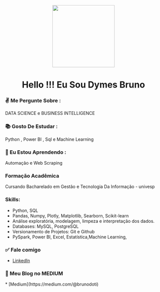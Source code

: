 <div align="center">
  <img height="200" src="https://media.giphy.com/media/xUPGGDNsLvqsBOhuU0/giphy.gif"  />
</div>

###

<h1 align="center">Hello !!! Eu Sou  Dymes Bruno</h1>

###

<h3 align="left">✌️ Me Pergunte Sobre  : </h3> DATA SCIENCE  e BUSINESS INTELLIGENCE

###

<h3 align="left">📚 Gosto De  Estudar : </h3> Python , Power BI , Sql e Machine Learning

###

<h3 align="left">🔭 Eu Estou Aprendendo : </h3>  Automação e  Web Scraping

### Formação Acadêmica

Cursando Bacharelado em Gestão e Tecnologia Da Informação - univesp



<h3>Skills:</h3>

* Python, SQL
* Pandas, Numpy, Plotly, Matplotlib, Searborn, Scikit-learn
* Análise exploratória, modelagem, limpeza e interpretação dos dados.
* Databases: MySQL, PostgreSQL
* Versionamento de Projetos: Git e Github
* PySpark, Power BI, Excel, Estatística,Machine Learning,

<h3 align="left">✅  Fale comigo </h3>

* [LinkedIn](https://www.linkedin.com/in/bruno-silva-dev/)



<!-- BLOG-POST-LIST:START -->
<!-- BLOG-POST-LIST:END -->

<h3 align="left">💬 Meu Blog no MEDIUM </h3>

<p align="left">
*  [Medium](https://medium.com/@brunodoti)
</p>







